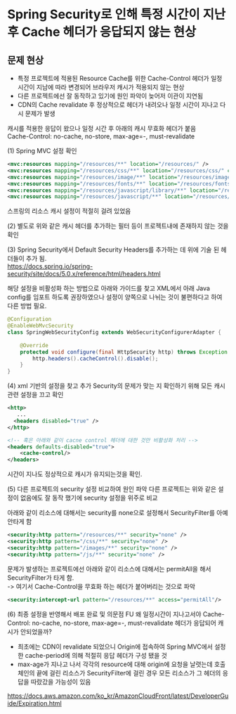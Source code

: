 # Spring Security로 인해 특정 시간이 지난 후 Cache 헤더가 응답되지 않는 현상


## 문제 현상
* 특정 프로젝트에 적용된 Resource Cache를 위한 Cache-Control 헤더가 일정 시간이 지남에 따라 변경되어 브라우저 캐시가 적용되지 않는 현상  
* 다른 프로젝트에선 잘 동작하고 있기에 원인 파악이 늦어저 이관이 지연됨  
* CDN의 Cache revalidate 후 정상적으로 헤더가 내려오나 일정 시간이 지나고 다시 문제가 발생  

캐시를 적용한 응답이 왔으나 일정 시간 후 아래의 캐시 무효화 헤더가 붙음  
Cache-Control: no-cache, no-store, max-age=-, must-revalidate  

(1) Spring MVC 설정 확인
```xml
<mvc:resources mapping="/resources/**" location="/resources/" />
<mvc:resources mapping="/resources/css/**" location="/resources/css/" cache-period="21600"/>
<mvc:resources mapping="/resources/image/**" location="/resources/image/" cache-period="21600"/>
<mvc:resources mapping="/resources/fonts/**" location="/resources/fonts/" cache-period="2592000"/>
<mvc:resources mapping="/resources/javascript/library/**" location="/resources/javascript/library/" cache-period="2592000"/>
<mvc:resources mapping="/resources/javascript/**" location="/resources/javascript/" cache-period="0" />
```
스프링의 리소스 캐시 설정이 적절히 걸려 있었음  

(2) 별도로 위와 같은 캐시 헤더를 추가하는 필터 등이 프로젝트내에 존재하지 않는 것을 확인 

(3) Spring Security에서 Default Security Headers를 추가하는 데 위에 기술 된 헤더들이 추가 됨.  
https://docs.spring.io/spring-security/site/docs/5.0.x/reference/html/headers.html 

해당 설정을 비활성화 하는 방법으로 아래와 가이드를 찾고 XML에서 아래 Java config를 임포트 하도록 권장하였으나 설정이 양쪽으로 나뉘는 것이 불편하다고 하여 다른 방법 필요.  
```java
@Configuration
@EnableWebMvcSecurity
class SpringWebSecurityConfig extends WebSecurityConfigurerAdapter {
 
    @Override
    protected void configure(final HttpSecurity http) throws Exception {
        http.headers().cacheControl().disable();
    }
}
```

(4) xml 기반의 설정을 찾고 추가 
Security의 문제가 맞는 지 확인하기 위해 모든 캐시 관련 설정을 끄고 확인
```xml
<http>
   ...
  <headers disabled="true" />
</http>

<!-- 혹은 아래와 같이 cacne control 헤더에 대한 것만 비활성화 처리 -->
<headers defaults-disabled="true">
    <cache-control/>
</headers>
```

시간이 지나도 정상적으로 캐시가 유지되는것을 확인.  

(5) 다른 프로젝트의 security 설정 비교하여 원인 파악
다른 프로젝트는 위와 같은 설정이 없음에도 잘 동작 했기에 security 설정을 위주로 비교  

아래와 같이 리소스에 대해서는 security를 none으로 설정해서 SecurityFilter를 아예 안타게 함
```xml
<security:http pattern="/resources/**" security="none" />
<security:http pattern="/css/**" security="none" />
<security:http pattern="/images/**" security="none" />
<security:http pattern="/js/**" security="none" />
```

문제가 발생하는 프로젝트에선 아래와 같이 리소스에 대해서는 permitAll을 해서 SecurityFilter가 타게 함.  
-> 여기서 Cache-Control을 무효화 하는 헤더가 붙어버리는 것으로 파악  
```xml
<security:intercept-url pattern="/resources/**" access="permitAll"/>
```

(6) 최종 설정을 반영해서 배포 완료 및 의문점 FU
왜 일정시간이 지나고서야 Cache-Control: no-cache, no-store, max-age=-, must-revalidate 헤더가 응답되어 캐시가 안되었을까?  

* 최초에는 CDN이 revalidate 되었으니 Origin에 접속하여 Spring MVC에서 설정한 cache-period에 의해 적절히 응답 헤더가 구성 됐을 것  
* max-age가 지나고 나서 각각의 resource에 대해 origin에 요청을 날렷는데 호출체인의 끝에 걸린 리소스가 SecurityFilter에 걸린 경우 모든 리소스가 그 헤더의 응답을 따랐갔을 가능성이 있음

https://docs.aws.amazon.com/ko_kr/AmazonCloudFront/latest/DeveloperGuide/Expiration.html


